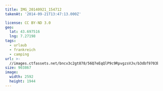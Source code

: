```yaml
---
title: IMG_20140921_154712
takenAt: '2014-09-21T13:47:13.000Z'

license: CC BY-ND 3.0
geo:
  lat: 43.697516
  lng: 7.27198
tags:
  - urlaub
  - frankreich
  - camping
url: >-
  //images.ctfassets.net/bncv3c2gt878/56Q7eEqQlP9c9RpvgzsVJv/b3dbf9703b3cb0fd0fd6f59996f116e5/img_20140921_154712_28278782476_o
size: 903867
image:
  width: 2592
  height: 1944
---
```

